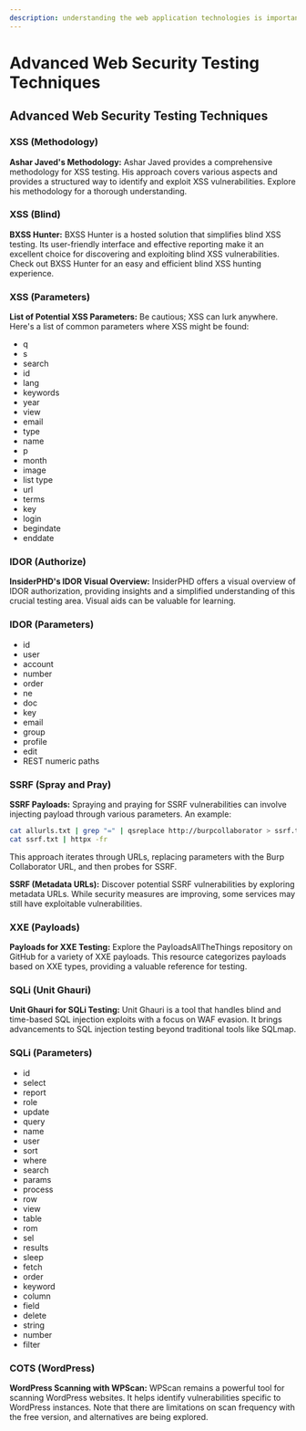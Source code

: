 ```yaml
---
description: understanding the web application technologies is important.
---
```


# Advanced Web Security Testing Techniques







## Advanced Web Security Testing Techniques

### XSS (Methodology)

**Ashar Javed's Methodology:** Ashar Javed provides a comprehensive methodology for XSS testing. His approach covers various aspects and provides a structured way to identify and exploit XSS vulnerabilities. Explore his methodology for a thorough understanding.

### XSS (Blind)

**BXSS Hunter:** BXSS Hunter is a hosted solution that simplifies blind XSS testing. Its user-friendly interface and effective reporting make it an excellent choice for discovering and exploiting blind XSS vulnerabilities. Check out BXSS Hunter for an easy and efficient blind XSS hunting experience.

### XSS (Parameters)

**List of Potential XSS Parameters:** Be cautious; XSS can lurk anywhere. Here's a list of common parameters where XSS might be found:

* q
* s
* search
* id
* lang
* keywords
* year
* view
* email
* type
* name
* p
* month
* image
* list type
* url
* terms
* key
* login
* begindate
* enddate

### IDOR (Authorize)

**InsiderPHD's IDOR Visual Overview:** InsiderPHD offers a visual overview of IDOR authorization, providing insights and a simplified understanding of this crucial testing area. Visual aids can be valuable for learning.

### IDOR (Parameters)

* id
* user
* account
* number
* order
* ne
* doc
* key
* email
* group
* profile
* edit
* REST numeric paths

### SSRF (Spray and Pray)

**SSRF Payloads:** Spraying and praying for SSRF vulnerabilities can involve injecting payload through various parameters. An example:

```bash
cat allurls.txt | grep "=" | qsreplace http://burpcollaborator > ssrf.txt
cat ssrf.txt | httpx -fr
```

This approach iterates through URLs, replacing parameters with the Burp Collaborator URL, and then probes for SSRF.

**SSRF (Metadata URLs):** Discover potential SSRF vulnerabilities by exploring metadata URLs. While security measures are improving, some services may still have exploitable vulnerabilities.

### XXE (Payloads)

**Payloads for XXE Testing:** Explore the PayloadsAllTheThings repository on GitHub for a variety of XXE payloads. This resource categorizes payloads based on XXE types, providing a valuable reference for testing.

### SQLi (Unit Ghauri)

**Unit Ghauri for SQLi Testing:** Unit Ghauri is a tool that handles blind and time-based SQL injection exploits with a focus on WAF evasion. It brings advancements to SQL injection testing beyond traditional tools like SQLmap.

### SQLi (Parameters)

* id
* select
* report
* role
* update
* query
* name
* user
* sort
* where
* search
* params
* process
* row
* view
* table
* rom
* sel
* results
* sleep
* fetch
* order
* keyword
* column
* field
* delete
* string
* number
* filter

### COTS (WordPress)

**WordPress Scanning with WPScan:** WPScan remains a powerful tool for scanning WordPress websites. It helps identify vulnerabilities specific to WordPress instances. Note that there are limitations on scan frequency with the free version, and alternatives are being explored.



